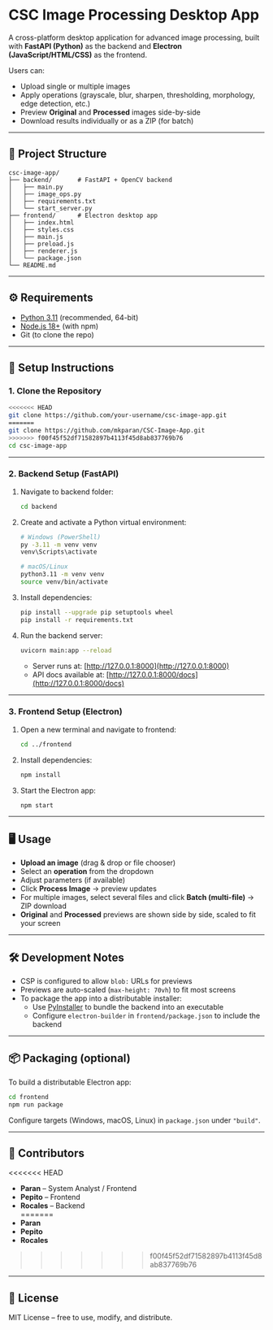 # CSC Image Processing Desktop App  

A cross-platform desktop application for advanced image processing, built with **FastAPI (Python)** as the backend and **Electron (JavaScript/HTML/CSS)** as the frontend.  

Users can:  
- Upload single or multiple images  
- Apply operations (grayscale, blur, sharpen, thresholding, morphology, edge detection, etc.)  
- Preview **Original** and **Processed** images side-by-side  
- Download results individually or as a ZIP (for batch)  

---

## 📂 Project Structure

```
csc-image-app/
├── backend/       # FastAPI + OpenCV backend
│   ├── main.py
│   ├── image_ops.py
│   ├── requirements.txt
│   └── start_server.py
├── frontend/      # Electron desktop app
│   ├── index.html
│   ├── styles.css
│   ├── main.js
│   ├── preload.js
│   ├── renderer.js
│   └── package.json
└── README.md
```

---

## ⚙️ Requirements

- [Python 3.11](https://www.python.org/downloads/release/python-3119/) (recommended, 64-bit)
- [Node.js 18+](https://nodejs.org/) (with npm)
- Git (to clone the repo)

---

## 🚀 Setup Instructions

### 1. Clone the Repository
```bash
<<<<<<< HEAD
git clone https://github.com/your-username/csc-image-app.git
=======
git clone https://github.com/mkparan/CSC-Image-App.git
>>>>>>> f00f45f52df71582897b4113f45d8ab837769b76
cd csc-image-app
```

---

### 2. Backend Setup (FastAPI)

1. Navigate to backend folder:
   ```bash
   cd backend
   ```

2. Create and activate a Python virtual environment:
   ```bash
   # Windows (PowerShell)
   py -3.11 -m venv venv
   venv\Scripts\activate

   # macOS/Linux
   python3.11 -m venv venv
   source venv/bin/activate
   ```

3. Install dependencies:
   ```bash
   pip install --upgrade pip setuptools wheel
   pip install -r requirements.txt
   ```

4. Run the backend server:
   ```bash
   uvicorn main:app --reload
   ```
   - Server runs at: [http://127.0.0.1:8000](http://127.0.0.1:8000)  
   - API docs available at: [http://127.0.0.1:8000/docs](http://127.0.0.1:8000/docs)

---

### 3. Frontend Setup (Electron)

1. Open a new terminal and navigate to frontend:
   ```bash
   cd ../frontend
   ```

2. Install dependencies:
   ```bash
   npm install
   ```

3. Start the Electron app:
   ```bash
   npm start
   ```

---

## 🖥️ Usage

- **Upload an image** (drag & drop or file chooser)  
- Select an **operation** from the dropdown  
- Adjust parameters (if available)  
- Click **Process Image** → preview updates  
- For multiple images, select several files and click **Batch (multi-file)** → ZIP download  
- **Original** and **Processed** previews are shown side by side, scaled to fit your screen  

---

## 🛠️ Development Notes

- CSP is configured to allow `blob:` URLs for previews  
- Previews are auto-scaled (`max-height: 70vh`) to fit most screens  
- To package the app into a distributable installer:  
  - Use [PyInstaller](https://pyinstaller.org/) to bundle the backend into an executable  
  - Configure `electron-builder` in `frontend/package.json` to include the backend  

---

## 📦 Packaging (optional)

To build a distributable Electron app:

```bash
cd frontend
npm run package
```

Configure targets (Windows, macOS, Linux) in `package.json` under `"build"`.

---

## 👥 Contributors

<<<<<<< HEAD
- **Paran** – System Analyst / Frontend  
- **Pepito** – Frontend  
- **Rocales** – Backend  
=======
- **Paran**  
- **Pepito** 
- **Rocales**  
>>>>>>> f00f45f52df71582897b4113f45d8ab837769b76

---

## 📝 License

MIT License – free to use, modify, and distribute.  
